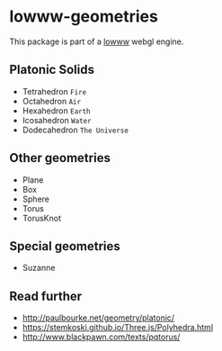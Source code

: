 lowww-geometries
===

This package is part of a [lowww](https://github.com/andrevenancio/lowww) webgl engine.

## Platonic Solids ##
* Tetrahedron `Fire`
* Octahedron `Air`
* Hexahedron `Earth`
* Icosahedron `Water`
* Dodecahedron `The Universe`

## Other geometries ##
* Plane
* Box
* Sphere
* Torus
* TorusKnot

## Special geometries
* Suzanne

## Read further ##
* http://paulbourke.net/geometry/platonic/
* https://stemkoski.github.io/Three.js/Polyhedra.html
* http://www.blackpawn.com/texts/pqtorus/
